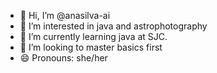- 👋 Hi, I’m @anasilva-ai
- 👀 I’m interested in java and astrophotography
- 🌱 I’m currently learning java at SJC.
- 💞️ I’m looking to master basics first
- 😄 Pronouns: she/her 
